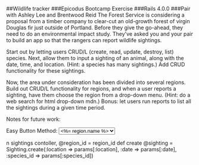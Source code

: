 ##Wildlife tracker
###Epicodus Bootcamp Exercise
###Rails 4.0.0
###Pair with Ashley Lee and Brentwood Reid
The Forest Service is considering a proposal from a timber company to clear-cut an old-growth forest of virgin Douglas fir just outside of Portland. Before they give the go-ahead, they need to do an environmental impact study. They've asked you and your pair to build an app so that the rangers can report wildlife sightings.

Start out by letting users CRUD/L (create, read, update, destroy, list) species.
Next, allow them to input a sighting of an animal, along with the date, time, and location. (Hint: a species has many sightings.) Add CRUD functionality for these sightings.

Now, the area under consideration has been divided into several regions. Build out CRUD/L functionality for regions, and when a user reports a sighting, have them choose the region from a drop-down menu. (Hint: do a web search for html drop-down mdn.)
Bonus: let users run reports to list all the sightings during a given time period.



Notes for future work:

Easy Button Method:
<select name="region_id">
     <%= Region.all.each do |region| %>
    <option value="<%= region.id %>"><%= region.name %></option>
    <% end %>
  </select>

  n sightings contoller, @region_id = region_id
  def create
    @sighting = Sighting.create(:location => params[:location],
                             :date => params[:date],
                             :species_id => params[:species_id])
